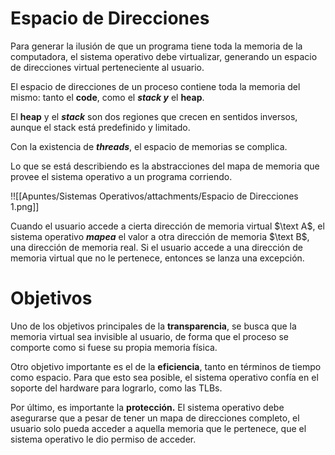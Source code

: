 # Espacio de Direcciones

Para generar la ilusión de que un programa tiene toda la memoria de la computadora, el sistema operativo debe virtualizar, generando un espacio de direcciones virtual perteneciente al usuario.

El espacio de direcciones de un proceso contiene toda la memoria del mismo: tanto el ******code******, como el *****stack y***** el ****heap****.

El ****heap**** y el *****stack***** son dos regiones que crecen en sentidos inversos, aunque el stack está predefinido y limitado.

Con la existencia de *******threads*******, el espacio de memorias se complica.

Lo que se está describiendo es la abstracciones del mapa de memoria que provee el sistema operativo a un programa corriendo.

!![[Apuntes/Sistemas Operativos/attachments/Espacio de Direcciones 1.png]]

Cuando el usuario accede a cierta dirección de memoria virtual $\text A$, el sistema operativo *****mapea***** el valor a otra dirección de memoria $\text B$, una dirección de memoria real. Si el usuario accede a una dirección de memoria virtual que no le pertenece, entonces se lanza una excepción.

# Objetivos

Uno de los objetivos principales de la ****transparencia****, se busca que la memoria virtual sea invisible al usuario, de forma que el proceso se comporte como si fuese su propia memoria física.

Otro objetivo importante es el de la ********************eficiencia********************, tanto en términos de tiempo como espacio. Para que esto sea posible, el sistema operativo confía en el soporte del hardware para lograrlo, como las TLBs.

Por último, es importante la **protección.** El sistema operativo debe asegurarse que a pesar de tener un mapa de direcciones completo, el usuario solo pueda acceder a aquella memoria que le pertenece, que el sistema operativo le dio permiso de acceder.